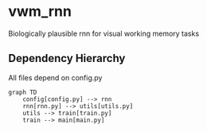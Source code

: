 # vwm_rnn
Biologically plausible rnn for visual working memory tasks

## Dependency Hierarchy
All files depend on config.py

```mermaid
graph TD
    config[config.py] --> rnn
    rnn[rnn.py] --> utils[utils.py]
    utils --> train[train.py]
    train --> main[main.py]

